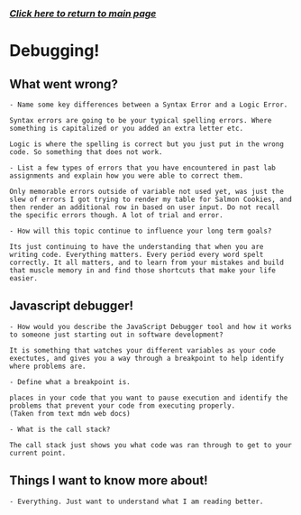 ### [*Click here to return to main page*](../README.md)

# Debugging!

## What went wrong?

    - Name some key differences between a Syntax Error and a Logic Error.

    Syntax errors are going to be your typical spelling errors. Where something is capitalized or you added an extra letter etc.

    Logic is where the spelling is correct but you just put in the wrong code. So something that does not work.

    - List a few types of errors that you have encountered in past lab assignments and explain how you were able to correct them.

    Only memorable errors outside of variable not used yet, was just the slew of errors I got trying to render my table for Salmon Cookies, and then render an additional row in based on user input. Do not recall the specific errors though. A lot of trial and error.

    - How will this topic continue to influence your long term goals?

    Its just continuing to have the understanding that when you are writing code. Everything matters. Every period every word spelt correctly. It all matters, and to learn from your mistakes and build that muscle memory in and find those shortcuts that make your life easier.

## Javascript debugger!
 
    - How would you describe the JavaScript Debugger tool and how it works to someone just starting out in software development?

    It is something that watches your different variables as your code exectutes, and gives you a way through a breakpoint to help identify where problems are.

    - Define what a breakpoint is.

    places in your code that you want to pause execution and identify the problems that prevent your code from executing properly.
    (Taken from text mdn web docs)

    - What is the call stack?

    The call stack just shows you what code was ran through to get to your current point.

## Things I want to know more about!

    - Everything. Just want to understand what I am reading better.